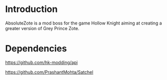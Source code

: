 # Introduction
AbsoluteZote is a mod boss for the game Hollow Knight aiming at creating a greater version of Grey Prince Zote.

# Dependencies
https://github.com/hk-modding/api

https://github.com/PrashantMohta/Satchel
